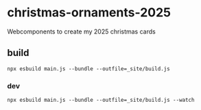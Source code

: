 # christmas-ornaments-2025
 Webcomponents to create my 2025 christmas cards


## build

```
npx esbuild main.js --bundle --outfile=_site/build.js
```

### dev 

```
npx esbuild main.js --bundle --outfile=_site/build.js --watch
```